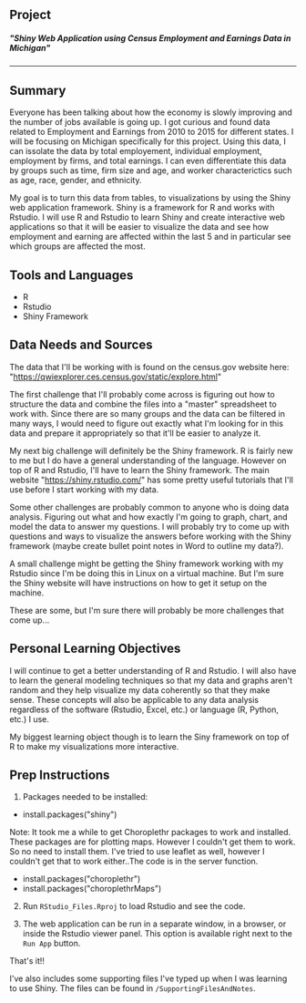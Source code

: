 ## Project
##### "Shiny Web Application using Census Employment and Earnings Data in Michigan"
-------------------------------------------------------------------------------------------

## Summary
Everyone has been talking about how the economy is slowly improving and the number of jobs 
available is going up. I got curious and found data related to Employment and Earnings from
2010 to 2015 for different states. I will be focusing on Michigan specifically for this
project. Using this data, I can issolate the data by total employement, individual employment,
employment by firms, and total earnings. I can even differentiate this data by groups such as
time, firm size and age, and worker characterictics such as age, race, gender, and ethnicity.

My goal is to turn this data from tables, to visualizations by using the Shiny web application
framework. Shiny is a framework for R and works with Rstudio. I will use R and Rstudio to
learn Shiny and create interactive web applications so that it will be easier to visualize
the data and see how employment and earning are affected within the last 5 and in particular
see which groups are affected the most.



## Tools and Languages
 * R
 * Rstudio
 * Shiny Framework


## Data Needs and Sources
The data that I'll be working with is found on the census.gov website here:
"https://qwiexplorer.ces.census.gov/static/explore.html"

The first challenge that I'll probably come across is figuring out how to structure the data
and combine the files into a "master" spreadsheet to work with. Since there are so many groups
and the data can be filtered in many ways, I would need to figure out exactly what I'm looking
for in this data and prepare it appropriately so that it'll be easier to analyze it.

My next big challenge will definitely be the Shiny framework. R is fairly new to me but I do
have a general understanding of the language. However on top of R and Rstudio, I'll have to
learn the Shiny framework. The main website "https://shiny.rstudio.com/" has some pretty 
useful tutorials that I'll use before I start working with my data.

Some other challenges are probably common to anyone who is doing data analysis. Figuring out
what and how exactly I'm going to graph, chart, and model the data to answer my questions.
I will probably try to come up with questions and ways to visualize the answers before working
with the Shiny framework (maybe create bullet point notes in Word to outline my data?).

A small challenge might be getting the Shiny framework working with my Rstudio since I'm be
doing this in Linux on a virtual machine. But I'm sure the Shiny website will have
instructions on how to get it setup on the machine.

These are some, but I'm sure there will probably be more challenges that come up...



## Personal Learning Objectives
I will continue to get a better understanding of R and Rstudio. I will also have to learn the
general modeling techniques so that my data and graphs aren't random and they help visualize
my data coherently so that they make sense. These concepts will also be applicable to any
data analysis regardless of the software (Rstudio, Excel, etc.) or language (R, Python, etc.)
I use.

My biggest learning object though is to learn the Siny framework on top of R to make my
visualizations more interactive.



## Prep Instructions
1) Packages needed to be installed:

* install.packages("shiny")

Note: It took me a while to get Choroplethr packages to work and installed. These packages are for plotting maps. However I couldn't get them to work. So no need to install them. I've tried to use leaflet as well, however I couldn't get that to work either..The code is in the server function.

* install.packages("choroplethr")
* install.packages("choroplethrMaps")

2) Run `RStudio_Files.Rproj` to load Rstudio and see the code.

3) The web application can be run in a separate window, in a browser, or inside the Rstudio viewer panel. This option is available right next to the `Run App` button.



That's it!!

I've also includes some supporting files I've typed up when I was learning to use Shiny. The files can be found in `/SupportingFilesAndNotes`.

